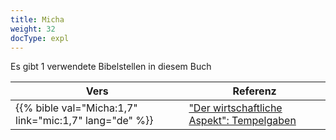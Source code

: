```yaml
---
title: Micha
weight: 32
docType: expl
---
```


Es gibt 1 verwendete Bibelstellen in diesem Buch

| Vers | Referenz |
|-------|-----------|
| {{% bible val="Micha:1,7" link="mic:1,7" lang="de" %}} | ["Der wirtschaftliche Aspekt": Tempelgaben](/expl/../expl/content/harlot/who-is-the-harlot-babylon-part-2#f24d) |
